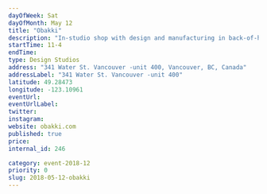 ```yaml
---
dayOfWeek: Sat
dayOfMonth: May 12
title: "Obakki"
description: "In-studio shop with design and manufacturing in back-of-house. Sure to inspire with a loft space blanketed by overhead twinkle lights. Obakki founder,Treana Peake is the epitome of using fashion as a force of good. The proceeds of Obakki designs cover the administrative costs for Obakki Foundation, a global charity who has provided clean water to over two million people in Africa. Now that's how fashion can make an impact. <br> <br> "
startTime: 11-4
endTime: 
type: Design Studios
address: "341 Water St. Vancouver -unit 400, Vancouver, BC, Canada"
addressLabel: "341 Water St. Vancouver -unit 400"
latitude: 49.28473
longitude: -123.10961
eventUrl: 
eventUrlLabel: 
twitter: 
instagram: 
website: obakki.com
published: true
price: 
internal_id: 246

category: event-2018-12
priority: 0
slug: 2018-05-12-obakki
---
```

